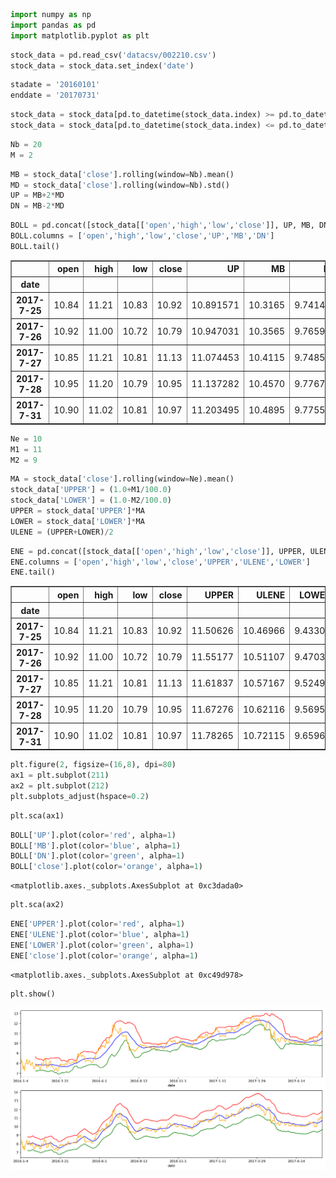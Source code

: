 

```python
import numpy as np
import pandas as pd
import matplotlib.pyplot as plt
```


```python
stock_data = pd.read_csv('datacsv/002210.csv')
stock_data = stock_data.set_index('date')
```


```python
stadate = '20160101'
enddate = '20170731'
```


```python
stock_data = stock_data[pd.to_datetime(stock_data.index) >= pd.to_datetime(stadate)]
stock_data = stock_data[pd.to_datetime(stock_data.index) <= pd.to_datetime(enddate)]
```


```python
Nb = 20
M = 2
```


```python
MB = stock_data['close'].rolling(window=Nb).mean()
MD = stock_data['close'].rolling(window=Nb).std()
UP = MB+2*MD
DN = MB-2*MD
```


```python
BOLL = pd.concat([stock_data[['open','high','low','close']], UP, MB, DN], axis=1)
BOLL.columns = ['open','high','low','close','UP','MB','DN']
BOLL.tail()
```




<div>
<style>
    .dataframe thead tr:only-child th {
        text-align: right;
    }

    .dataframe thead th {
        text-align: left;
    }

    .dataframe tbody tr th {
        vertical-align: top;
    }
</style>
<table border="1" class="dataframe">
  <thead>
    <tr style="text-align: right;">
      <th></th>
      <th>open</th>
      <th>high</th>
      <th>low</th>
      <th>close</th>
      <th>UP</th>
      <th>MB</th>
      <th>DN</th>
    </tr>
    <tr>
      <th>date</th>
      <th></th>
      <th></th>
      <th></th>
      <th></th>
      <th></th>
      <th></th>
      <th></th>
    </tr>
  </thead>
  <tbody>
    <tr>
      <th>2017-7-25</th>
      <td>10.84</td>
      <td>11.21</td>
      <td>10.83</td>
      <td>10.92</td>
      <td>10.891571</td>
      <td>10.3165</td>
      <td>9.741429</td>
    </tr>
    <tr>
      <th>2017-7-26</th>
      <td>10.92</td>
      <td>11.00</td>
      <td>10.72</td>
      <td>10.79</td>
      <td>10.947031</td>
      <td>10.3565</td>
      <td>9.765969</td>
    </tr>
    <tr>
      <th>2017-7-27</th>
      <td>10.85</td>
      <td>11.21</td>
      <td>10.81</td>
      <td>11.13</td>
      <td>11.074453</td>
      <td>10.4115</td>
      <td>9.748547</td>
    </tr>
    <tr>
      <th>2017-7-28</th>
      <td>10.95</td>
      <td>11.20</td>
      <td>10.79</td>
      <td>10.95</td>
      <td>11.137282</td>
      <td>10.4570</td>
      <td>9.776718</td>
    </tr>
    <tr>
      <th>2017-7-31</th>
      <td>10.90</td>
      <td>11.02</td>
      <td>10.81</td>
      <td>10.97</td>
      <td>11.203495</td>
      <td>10.4895</td>
      <td>9.775505</td>
    </tr>
  </tbody>
</table>
</div>




```python
Ne = 10
M1 = 11
M2 = 9
```


```python
MA = stock_data['close'].rolling(window=Ne).mean()
stock_data['UPPER'] = (1.0+M1/100.0)
stock_data['LOWER'] = (1.0-M2/100.0)
UPPER = stock_data['UPPER']*MA
LOWER = stock_data['LOWER']*MA
ULENE = (UPPER+LOWER)/2
```


```python
ENE = pd.concat([stock_data[['open','high','low','close']], UPPER, ULENE, LOWER], axis=1)
ENE.columns = ['open','high','low','close','UPPER','ULENE','LOWER']
ENE.tail()
```




<div>
<style>
    .dataframe thead tr:only-child th {
        text-align: right;
    }

    .dataframe thead th {
        text-align: left;
    }

    .dataframe tbody tr th {
        vertical-align: top;
    }
</style>
<table border="1" class="dataframe">
  <thead>
    <tr style="text-align: right;">
      <th></th>
      <th>open</th>
      <th>high</th>
      <th>low</th>
      <th>close</th>
      <th>UPPER</th>
      <th>ULENE</th>
      <th>LOWER</th>
    </tr>
    <tr>
      <th>date</th>
      <th></th>
      <th></th>
      <th></th>
      <th></th>
      <th></th>
      <th></th>
      <th></th>
    </tr>
  </thead>
  <tbody>
    <tr>
      <th>2017-7-25</th>
      <td>10.84</td>
      <td>11.21</td>
      <td>10.83</td>
      <td>10.92</td>
      <td>11.50626</td>
      <td>10.46966</td>
      <td>9.43306</td>
    </tr>
    <tr>
      <th>2017-7-26</th>
      <td>10.92</td>
      <td>11.00</td>
      <td>10.72</td>
      <td>10.79</td>
      <td>11.55177</td>
      <td>10.51107</td>
      <td>9.47037</td>
    </tr>
    <tr>
      <th>2017-7-27</th>
      <td>10.85</td>
      <td>11.21</td>
      <td>10.81</td>
      <td>11.13</td>
      <td>11.61837</td>
      <td>10.57167</td>
      <td>9.52497</td>
    </tr>
    <tr>
      <th>2017-7-28</th>
      <td>10.95</td>
      <td>11.20</td>
      <td>10.79</td>
      <td>10.95</td>
      <td>11.67276</td>
      <td>10.62116</td>
      <td>9.56956</td>
    </tr>
    <tr>
      <th>2017-7-31</th>
      <td>10.90</td>
      <td>11.02</td>
      <td>10.81</td>
      <td>10.97</td>
      <td>11.78265</td>
      <td>10.72115</td>
      <td>9.65965</td>
    </tr>
  </tbody>
</table>
</div>




```python
plt.figure(2, figsize=(16,8), dpi=80)
ax1 = plt.subplot(211)
ax2 = plt.subplot(212)
plt.subplots_adjust(hspace=0.2)
```


```python
plt.sca(ax1)
```


```python
BOLL['UP'].plot(color='red', alpha=1)
BOLL['MB'].plot(color='blue', alpha=1)
BOLL['DN'].plot(color='green', alpha=1)
BOLL['close'].plot(color='orange', alpha=1)
```




    <matplotlib.axes._subplots.AxesSubplot at 0xc3dada0>




```python
plt.sca(ax2)
```


```python
ENE['UPPER'].plot(color='red', alpha=1)
ENE['ULENE'].plot(color='blue', alpha=1)
ENE['LOWER'].plot(color='green', alpha=1)
ENE['close'].plot(color='orange', alpha=1)
```




    <matplotlib.axes._subplots.AxesSubplot at 0xc49d978>




```python
plt.show()
```


![png](output_15_0.png)


